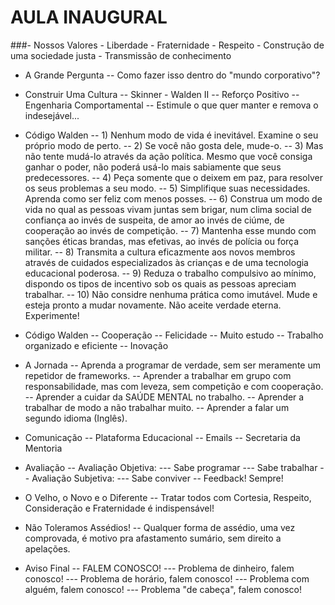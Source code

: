 # AULA INAUGURAL

###- Nossos Valores
     - Liberdade
     - Fraternidade
     - Respeito
     - Construção de uma sociedade justa
     - Transmissão de conhecimento


- A Grande Pergunta
-- Como fazer isso dentro do "mundo corporativo"? 

- Construir Uma Cultura
-- Skinner - Walden II
-- Reforço Positivo
-- Engenharia Comportamental
-- Estimule o que quer manter e remova o indesejável...

- Código Walden
-- 1) Nenhum modo de vida é inevitável. Examine o seu próprio modo de perto.
-- 2) Se você não gosta dele, mude-o.
-- 3) Mas não tente mudá-lo através da ação política. Mesmo que você consiga ganhar o poder, não poderá usá-lo mais sabiamente que seus predecessores.
-- 4) Peça somente que o deixem em paz, para resolver os seus problemas a seu modo.
-- 5) Simplifique suas necessidades. Aprenda como ser feliz com menos posses.
-- 6) Construa um modo de vida no qual as pessoas vivam juntas sem brigar, num clima social de confiança ao invés de suspeita, de amor ao invés de ciúme, de cooperação ao invés de competição.
-- 7) Mantenha esse mundo com sanções éticas brandas, mas efetivas, ao invés de polícia ou força militar.
-- 8) Transmita a cultura eficazmente aos novos membros através de cuidados especializados às crianças e de uma tecnologia educacional poderosa.
-- 9) Reduza o trabalho compulsivo ao mínimo, dispondo os tipos de incentivo sob os quais as pessoas apreciam trabalhar.
-- 10) Não considre nenhuma prática como imutável. Mude e esteja pronto a mudar novamente. Não aceite verdade eterna. Experimente! 

- Código Walden
-- Cooperação
-- Felicidade
-- Muito estudo
-- Trabalho organizado e eficiente
-- Inovação

- A Jornada
-- Aprenda a programar de verdade, sem ser meramente um repetidor de frameworks.
-- Aprender a trabalhar em grupo com responsabilidade, mas com leveza, sem competição e com cooperação.
-- Aprender a cuidar da SAÚDE MENTAL no trabalho.
-- Aprender a trabalhar de modo a não trabalhar muito.
-- Aprender a falar um segundo idioma (Inglês).

- Comunicação
-- Plataforma Educacional
-- Emails
-- Secretaria da Mentoria

- Avaliação
-- Avaliação Objetiva:
--- Sabe programar
--- Sabe trabalhar
-- Avaliação Subjetiva:
--- Sabe conviver
-- Feedback! Sempre! 

- O Velho, o Novo e o Diferente
-- Tratar todos com Cortesia, Respeito, Consideração e Fraternidade é indispensável! 

- Não Toleramos Assédios!
-- Qualquer forma de assédio, uma vez comprovada, é motivo pra afastamento sumário, sem direito a apelações.

- Aviso Final
-- FALEM CONOSCO!
--- Problema de dinheiro, falem conosco!
--- Problema de horário, falem conosco!
--- Problema com alguém, falem conosco!
--- Problema "de cabeça", falem conosco! 

